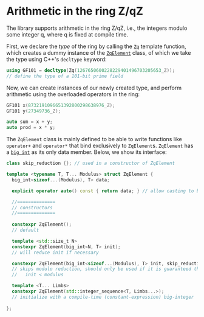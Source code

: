 # Arithmetic in the ring Z/qZ

The library supports arithmetic in the ring Z/qZ, i.e., the integers modulo some integer q, where q is fixed at compile time.

First, we declare the *type* of the ring by calling the [`Zq`](https://github.com/niekbouman/finitefield/search?q=%22auto+Zq%22) template function, which creates a dummy instance of the [`ZqElement`](/include/ctbignum/field.hpp) class, of which we take the type using C++'s `decltype` keyword:

```cpp
using GF101 = decltype(Zq(1267650600228229401496703205653_Z));
// define the type of a 101-bit prime field
```
Now, we can create instances of our newly created type, and perform arithmetic using the overloaded operators in the ring:
```cpp
GF101 x(8732191096651392800298638976_Z);
GF101 y(27349736_Z);

auto sum = x + y;
auto prod = x * y;

```
The `ZqElement` class is mainly defined to be able to write functions like `operator+` and `operator*`
that bind exclusively to `ZqElement`s. 
`ZqElement` has a [`big_int`](/include/ctbignum/bigint.hpp) as its only data member.
Below, we show its interface:

```cpp
class skip_reduction {}; // used in a constructor of ZqElement

template <typename T, T... Modulus> struct ZqElement {
  big_int<sizeof...(Modulus), T> data;

  explicit operator auto() const { return data; } // allow casting to big_int

  //==============
  // constructors
  //==============
  
  constexpr ZqElement();
  // default

  template <std::size_t N>
  constexpr ZqElement(big_int<N, T> init);
  // will reduce init if necessary

  constexpr ZqElement(big_int<sizeof...(Modulus), T> init, skip_reduction);
  // skips modulo reduction, should only be used if it is guaranteed that:
  //   init < modulus

  template <T... Limbs>
  constexpr ZqElement(std::integer_sequence<T, Limbs...>);
  // initialize with a compile-time (constant-expression) big-integer
  
};
```

